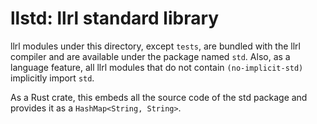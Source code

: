 # llstd: llrl standard library

llrl modules under this directory, except `tests`, are bundled with the llrl compiler and are available under the package named `std`. Also, as a language feature, all llrl modules that do not contain `(no-implicit-std)` implicitly import `std`.

As a Rust crate, this embeds all the source code of the std package and provides it as a `HashMap<String, String>`.
